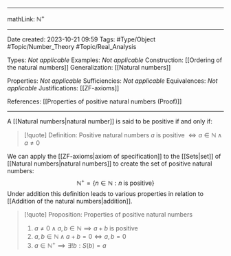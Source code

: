 
---

mathLink: $\mathbb N^+$

---
Date created: 2023-10-21 09:59
Tags: #Type/Object  #Topic/Number_Theory #Topic/Real_Analysis 

Types: _Not applicable_
Examples: _Not applicable_
Construction: [[Ordering of the natural numbers]]
Generalization: [[Natural numbers]]

Properties: _Not applicable_
Sufficiencies: _Not applicable_
Equivalences: _Not applicable_
Justifications: [[ZF-axioms]]

References: [[Properties of positive natural numbers (Proof)]]

---  

A [[Natural numbers|natural number]] is said to be positive if and only if:

> [!quote] Definition: Positive natural numbers
> $a$ is positive $\iff a\in \mathbb N \land a\neq 0$

We can apply the [[ZF-axioms|axiom of specification]] to the [[Sets|set]] of [[Natural numbers|natural numbers]] to create the set of positive natural numbers:$$\mathbb N^+=\{n\in \mathbb N:n\;\text{is positive}\}$$Under addition this definition leads to various properties in relation to [[Addition of the natural numbers|addition]].

> [!quote] Proposition: Properties of positive natural numbers
> 1. $a\neq 0\land a,b\in \mathbb N\implies a+b\;\text{is positive}$
> 2. $a,b\in \mathbb N\land a+b=0\iff a,b=0$
> 3. $a\in \mathbb N^{+}\implies \exists! b:S(b)=a$

